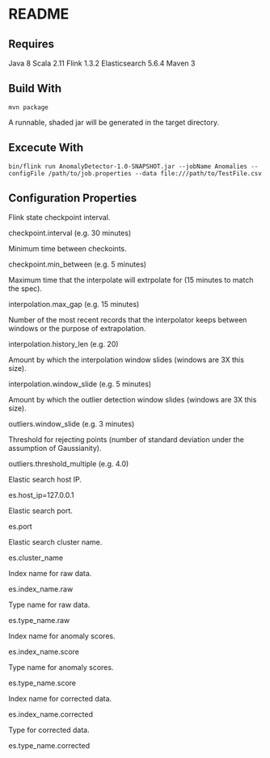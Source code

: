 # README #

## Requires

Java 8
Scala 2.11
Flink 1.3.2
Elasticsearch 5.6.4
Maven 3

## Build With

```mvn package```

A runnable, shaded jar will be generated in the target directory.

## Excecute With

```bin/flink run AnomalyDetector-1.0-SNAPSHOT.jar --jobName Anomalies --configFile /path/to/job.properties --data file:///path/to/TestFile.csv```

## Configuration Properties

Flink state checkpoint interval.

checkpoint.interval (e.g. 30 minutes)

Minimum time between checkoints.

checkpoint.min_between (e.g. 5 minutes)

Maximum time that the interpolate will extrpolate for (15 minutes to match the spec).

interpolation.max_gap (e.g. 15 minutes)

Number of the most recent records that the interpolator keeps between windows or the purpose of extrapolation.

interpolation.history_len (e.g. 20)

Amount by which the interpolation window slides (windows are 3X this size).

interpolation.window_slide (e.g. 5 minutes)

Amount by which the outlier detection window slides (windows are 3X this size).

outliers.window_slide (e.g. 3 minutes)

Threshold for rejecting points (number of standard deviation under the assumption of Gaussianity).

outliers.threshold_multiple (e.g. 4.0)

Elastic search host IP.

es.host_ip=127.0.0.1

Elastic search port.

es.port

Elastic search cluster name.

es.cluster_name

Index name for raw data.

es.index_name.raw

Type name for raw data.

es.type_name.raw

Index name for anomaly scores.

es.index_name.score

Type name for anomaly scores.

es.type_name.score

Index name for corrected data.

es.index_name.corrected

Type for corrected data.

es.type_name.corrected